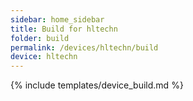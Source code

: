 ```yaml
---
sidebar: home_sidebar
title: Build for hltechn
folder: build
permalink: /devices/hltechn/build
device: hltechn
---
```

{% include templates/device_build.md %}
